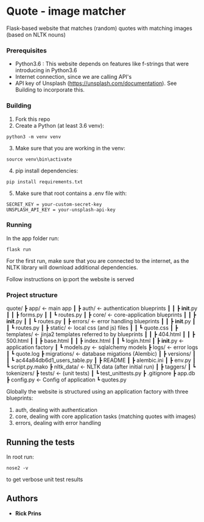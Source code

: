 # Quote - image matcher

Flask-based website that matches (random) quotes with matching images (based on NLTK nouns)

### Prerequisites

- Python3.6 : This website depends on features like f-strings that were introducing in Python3.6
- Internet connection, since we are calling API's
- API key of Unsplash (https://unsplash.com/documentation). See Building to incorporate this.

### Building

1. Fork this repo
2. Create a Python (at least 3.6 venv):

```
python3 -m venv venv
```

3. Make sure that you are working in the venv:

```
source venv\bin\activate
```

4. pip install dependencies:

```
pip install requirements.txt
```

5. Make sure that root contains a .env file with:

```
SECRET_KEY = your-custom-secret-key
UNSPLASH_API_KEY = your-unsplash-api-key

```

### Running

In the app folder run:

```
flask run
```

For the first run, make sure that you are connected to the internet, as the NLTK library will download additional dependencies.

Follow instructions on ip:port the website is served

### Project structure

quote/
┣ app/ &larr; main app
┃ ┣ auth/ &larr; authentication blueprints
┃ ┃ ┣ **init**.py
┃ ┃ ┣ forms.py
┃ ┃ ┗ routes.py
┃ ┣ core/ &larr; core-application blueprints
┃ ┃ ┣ **init**.py
┃ ┃ ┗ routes.py
┃ ┣ errors/ &larr; error handling blueprints
┃ ┃ ┣ **init**.py
┃ ┃ ┗ routes.py
┃ ┣ static/ &larr; local css (and js) files
┃ ┃ ┗ quote.css
┃ ┣ templates/ &larr; jinja2 templates referred to by blueprints
┃ ┃ ┣ 404.html
┃ ┃ ┣ 500.html
┃ ┃ ┣ base.html
┃ ┃ ┣ index.html
┃ ┃ ┗ login.html
┃ ┣ **init**.py &larr; application factory
┃ ┗ models.py &larr; sqlalchemy models
┣ logs/ &larr; error logs
┃ ┗ quote.log
┣ migrations/ &larr; database migations (Alembic)
┃ ┣ versions/
┃ ┃ ┗ ac44a84db6d1_users_table.py
┃ ┣ README
┃ ┣ alembic.ini
┃ ┣ env.py
┃ ┗ script.py.mako
┣ nltk_data/ &larr; NLTK data (after initial run)
┃ ┣ taggers/
┃ ┗ tokenizers/
┣ tests/ &larr; (unit tests)
┃ ┗ test_unittests.py
┣ .gitignore
┣ app.db
┣ config.py &larr; Config of application
┗ quotes.py

Globally the website is structured using an application factory with three blueprints:

1. auth, dealing with authentication
2. core, dealing with core application tasks (matching quotes with images)
3. errors, dealing with error handling

## Running the tests

In root run:

```
nose2 -v
```

to get verbose unit test results

## Authors

- **Rick Prins**
